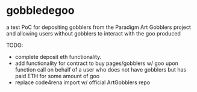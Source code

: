 # gobbledegoo
a test PoC for depositing gobblers from the Paradigm Art Gobblers project and allowing users without gobblers to interact with the goo produced

TODO: 
- complete deposit eth functionality. 
- add functionality for contract to buy pages/gobblers w/ goo upon function call on behalf of a user who does not have gobblers but             has paid ETH for some amount of goo
- replace code4rena import w/ official ArtGobblers repo
      
